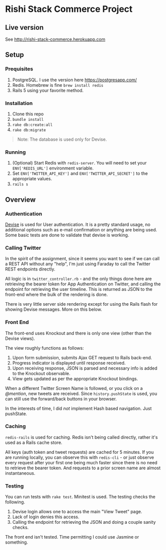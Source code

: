 # Rishi Stack Commerce Project

## Live version
See http://rishi-stack-commerce.herokuapp.com

## Setup

### Prequisites

1. PostgreSQL.  I use the version here https://postgresapp.com/
2. Redis.  Homebrew is fine `brew install redis`
3. Rails 5 using your favorite method.

### Installation
1. Clone this repo
2. `bundle install`
3. `rake db:create:all`
4. `rake db:migrate`

> Note: The database is used only for Devise.

### Running
1. (Optional) Start Redis with `redis-server`.  You will need to set your `ENV['REDIS_URL']` environment variable.
2. Set `ENV['TWITTER_API_KEY']` and `ENV['TWITTER_API_SECRET']` to the appropriate values.
3. `rails s`

## Overview

### Authentication
[Devise](https://github.com/plataformatec/devise) is used for User authentication.  It is a pretty standard usage, no additional options such as e-mail confirmation or anything are being used.  Some basic tests are done to validate that devise is working.

### Calling Twitter
In the spirit of the assignment, since it seems you want to see if we can call a REST API without any "help", I'm just using Faraday to call the Twitter REST endpoints directly.

All logic is in `twitter_controller.rb` - and the only things done here are retrieving the bearer token for App Authentication on Twitter, and calling the endpoint for retrieving the user timeline.  This is returned as JSON to the front-end where the bulk of the rendering is done.

There is very little server side rendering except for using the Rails flash for showing Devise messages.  More on this below.

### Front End
The front-end uses Knockout and there is only one view (other than the Devise views).

The view roughly functions as follows:
1. Upon form submission, submits Ajax GET request to Rails back-end.
2. Progress indicator is displayed until response received.
3. Upon receiving response, JSON is parsed and necessary info is added to the Knockout observable.
4. View gets updated as per the appropriate Knockout bindings.

When a different Twitter Screen Name is followed, or you click on a *@mention*, new tweets are received.  Since `history.pushState` is used, you can still use the forward/back buttons in your browser.

In the interests of time, I did *not* implement Hash based navigation.  Just pushState.

### Caching
`redis-rails` is used for caching.  Redis isn't being called directly, rather it's used as a Rails cache store.

All keys (auth token and tweet requests) are cached for 5 minutes.  If you are running locally, you can observe this with `redis-cli` - or just observe every request after your first one being much faster since there is no need to retrieve the bearer token.  And requests to a prior screen name are almost instantaneous.

### Testing
You can run tests with `rake test`.  Minitest is used.  The testing checks the following.

1. Devise login allows one to access the main "View Tweet" page.
2. Lack of login denies this access.
3. Calling the endpoint for retrieving the JSON and doing a couple sanity checks.

The front end isn't tested.  Time permitting I could use Jasmine or something.

